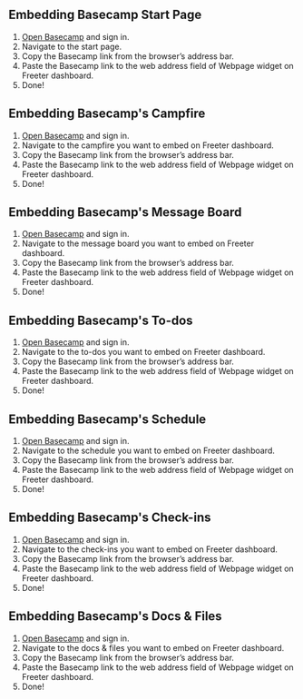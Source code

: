 ## Embedding Basecamp Start Page

1. <a href="{{ curItem.homeUrl|e }}" rel="nofollow" target="_blank">Open Basecamp</a> and sign in.
2. Navigate to the start page.
3. Copy the Basecamp link from the browser’s address bar.
4. Paste the Basecamp link to the web address field of Webpage widget on Freeter dashboard.
5. Done!

## Embedding Basecamp's Campfire

1. <a href="{{ curItem.homeUrl|e }}" rel="nofollow" target="_blank">Open Basecamp</a> and sign in.
2. Navigate to the campfire you want to embed on Freeter dashboard.
3. Copy the Basecamp link from the browser’s address bar.
4. Paste the Basecamp link to the web address field of Webpage widget on Freeter dashboard.
5. Done!

## Embedding Basecamp's Message Board

1. <a href="{{ curItem.homeUrl|e }}" rel="nofollow" target="_blank">Open Basecamp</a> and sign in.
2. Navigate to the message board you want to embed on Freeter dashboard.
3. Copy the Basecamp link from the browser’s address bar.
4. Paste the Basecamp link to the web address field of Webpage widget on Freeter dashboard.
5. Done!

## Embedding Basecamp's To-dos

1. <a href="{{ curItem.homeUrl|e }}" rel="nofollow" target="_blank">Open Basecamp</a> and sign in.
2. Navigate to the to-dos you want to embed on Freeter dashboard.
3. Copy the Basecamp link from the browser’s address bar.
4. Paste the Basecamp link to the web address field of Webpage widget on Freeter dashboard.
5. Done!

## Embedding Basecamp's Schedule

1. <a href="{{ curItem.homeUrl|e }}" rel="nofollow" target="_blank">Open Basecamp</a> and sign in.
2. Navigate to the schedule you want to embed on Freeter dashboard.
3. Copy the Basecamp link from the browser’s address bar.
4. Paste the Basecamp link to the web address field of Webpage widget on Freeter dashboard.
5. Done!

## Embedding Basecamp's Check-ins

1. <a href="{{ curItem.homeUrl|e }}" rel="nofollow" target="_blank">Open Basecamp</a> and sign in.
2. Navigate to the check-ins you want to embed on Freeter dashboard.
3. Copy the Basecamp link from the browser’s address bar.
4. Paste the Basecamp link to the web address field of Webpage widget on Freeter dashboard.
5. Done!

## Embedding Basecamp's Docs & Files

1. <a href="{{ curItem.homeUrl|e }}" rel="nofollow" target="_blank">Open Basecamp</a> and sign in.
2. Navigate to the docs & files you want to embed on Freeter dashboard.
3. Copy the Basecamp link from the browser’s address bar.
4. Paste the Basecamp link to the web address field of Webpage widget on Freeter dashboard.
5. Done!
